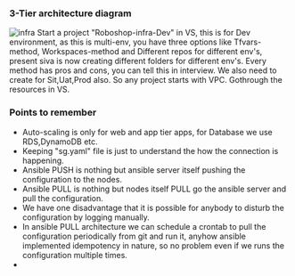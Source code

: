 ### 3-Tier architecture diagram
![infra](https://github.com/user-attachments/assets/747c7e17-2f4a-4aa6-b2d1-bf8bbf363371)
Start a project "Roboshop-infra-Dev" in VS, this is for Dev environment, as this is multi-env, you have three options like Tfvars-method, Workspaces-method and Different repos for different env's, present siva is now creating different folders for different env's. Every method has pros and cons, you can tell this in interview. We also need to create for Sit,Uat,Prod also. So any project starts with VPC. Gothrough the resources in VS.






### Points to remember
- Auto-scaling is only for web and app tier apps, for Database we use RDS,DynamoDB etc.
- Keeping "sg.yaml" file is just to understand the how the connection is happening.
- Ansible PUSH is nothing but ansible server itself pushing the configuration to the nodes.
- Ansible PULL is nothing but nodes itself PULL go the ansible server and pull the configuration.
- We have one disadvantage that it is possible for anybody to disturb the configuration by logging manually.
- In ansible PULL architecture we can schedule a crontab to pull the configuration periodically from git and
  run it, anyhow ansible implemented idempotency in nature, so no problem even if we runs the configuration
  multiple times.
- 


